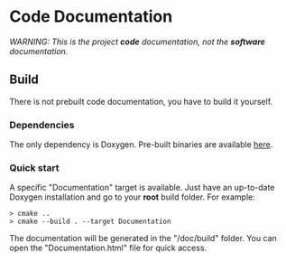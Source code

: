 # Code Documentation

_WARNING: This is the project **code** documentation, not the **software** documentation._

## Build

There is not prebuilt code documentation, you have to build it yourself.

### Dependencies

The only dependency is Doxygen. Pre-built binaries are available [here](https://www.doxygen.nl/download.html#srcbin).

### Quick start

A specific "Documentation" target is available. Just have an up-to-date Doxygen installation and go to your **root** build folder.
For example:
```console
> cmake ..
> cmake --build . --target Documentation
```

The documentation will be generated in the "/doc/build" folder. You can open the "Documentation.html" file for quick access.